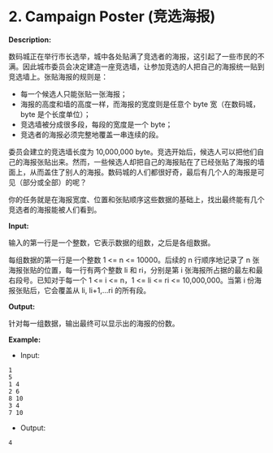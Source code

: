 # 2. Campaign Poster (竞选海报) 

**Description:**

数码城正在举行市长选举，城中各处贴满了竞选者的海报，这引起了一些市民的不满。因此城市委员会决定建造一座竞选墙，让参加竞选的人把自己的海报统一贴到竞选墙上。张贴海报的规则是：

- 每一个候选人只能张贴一张海报；
- 海报的高度和墙的高度一样，而海报的宽度则是任意个 byte 宽（在数码城，byte 是个长度单位）；
- 竞选墙被分成很多段，每段的宽度是一个 byte；
- 竞选者的海报必须完整地覆盖一串连续的段。

委员会建立的竞选墙长度为 10,000,000 byte。竞选开始后，候选人可以把他们自己的海报张贴出来。然而，一些候选人却把自己的海报贴在了已经张贴了海报的墙面上，从而盖住了别人的海报。数码城的人们都很好奇，最后有几个人的海报是可见（部分或全部）的呢？

你的任务就是在海报宽度、位置和张贴顺序这些数据的基础上，找出最终能有几个竞选者的海报能被人们看到。

**Input:**

输入的第一行是一个整数，它表示数据的组数，之后是各组数据。

每组数据的第一行是一个整数 1 <= n <= 10000。后续的 n 行顺序地记录了 n 张海报张贴的位置，每一行有两个整数 li 和 ri，分别是第 i 张海报所占据的最左和最右段号。已知对于每一个 1 <= i <= n，1 <= li <= ri <= 10,000,000。当第 i 份海报张贴后，它会覆盖从 li, li+1,...ri 的所有段。

**Output:**

针对每一组数据，输出最终可以显示出的海报的份数。

**Example:**

- Input:

```
1
5
1 4
2 6
8 10
3 4
7 10
```

- Output:

```
4
```
